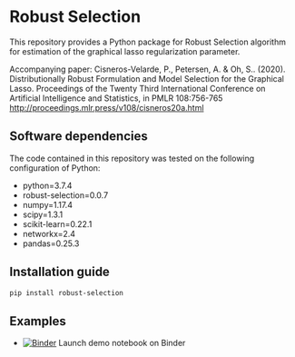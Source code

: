 Robust Selection
==============

This repository provides a Python package for Robust Selection algorithm 
for estimation of the graphical lasso regularization parameter.

Accompanying paper: Cisneros-Velarde, P., Petersen, A. & Oh, S.. (2020). Distributionally Robust Formulation and Model Selection for the Graphical Lasso. Proceedings of the Twenty Third International Conference on Artificial Intelligence and Statistics, in PMLR 108:756-765
http://proceedings.mlr.press/v108/cisneros20a.html


## Software dependencies

The code contained in this repository was tested on the following configuration of Python:

- python=3.7.4
- robust-selection=0.0.7
- numpy=1.17.4
- scipy=1.3.1
- scikit-learn=0.22.1
- networkx=2.4
- pandas=0.25.3

## Installation guide

```bash
pip install robust-selection
```

## Examples

 - [![Binder](https://mybinder.org/badge_logo.svg)](https://mybinder.org/v2/gh/dddlab/robust-selection/master?filepath=examples%2Frobsel_cv_example.ipynb) Launch demo notebook on Binder
